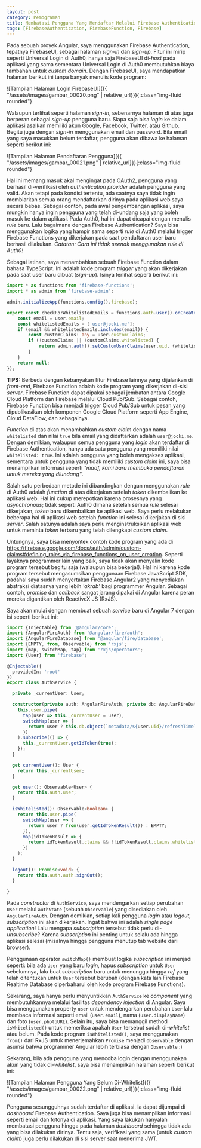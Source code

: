 ```yaml
---
layout: post
category: Pemograman
title: Membatasi Pengguna Yang Mendaftar Melalui Firebase Authentication
tags: [FirebaseAuthentication, FirebaseFunction, Firebase]
---
```


Pada sebuah proyek Angular, saya menggunakan Firebase Authentication, tepatnya FirebaseUI, sebagai halaman *sign-in* dan *sign-up*.  Fitur ini mirip seperti Universal Login di Auth0, hanya saja FirebaseUI di-*host* pada aplikasi yang sama sementara Universal Login di Auth0 membutuhkan biaya tambahan untuk *custom domain*.  Dengan FirebaseUI, saya mendapatkan halaman berikut ini tanpa banyak menulis kode program:

![Tampilan Halaman Login FirebaseUI]({{ "/assets/images/gambar_00020.png" | relative_url}}){:class="img-fluid rounded"}

Walaupun terlihat seperti halaman *sign-in*, sebenarnya halaman di atas juga berperan sebagai *sign-up* pengguna baru.  Siapa saja bisa *login* ke dalam aplikasi asalkan memiliki akun Google, Facebook, Twitter, atau Github.  Begitu juga dengan *sign-in* menggunakan email dan password.  Bila email yang saya masukkan belum terdaftar, pengguna akan dibawa ke halaman seperti berikut ini:

![Tampilan Halaman Pendaftaran Pengguna]({{ "/assets/images/gambar_00021.png" | relative_url}}){:class="img-fluid rounded"}

Hal ini memang masuk akal mengingat pada OAuth2, pengguna yang berhasil di-verifikasi oleh *authentication provider* adalah pengguna yang valid.  Akan tetapi pada kondisi tertentu, ada saatnya saya tidak ingin membiarkan semua orang mendaftarkan dirinya pada aplikasi web saya secara bebas.  Sebagai contoh, pada awal pengembangan aplikasi, saya mungkin hanya ingin pengguna yang telah di-undang saja yang boleh masuk ke dalam aplikasi.  Pada Auth0, hal ini dapat dicapai dengan menulis *rule* baru.  Lalu bagaimana dengan Firebase Authentication?  Saya bisa menggunakan logika yang hampir sama seperti *rule* di Auth0 melalui trigger Firebase Functions yang dikerjakan pada saat pendaftaran user baru berhasil dilakukan.  *Catatan:  Cara ini tidak seenak menggunakan rule di Auth0!*

Sebagai latihan, saya menambahkan sebuah Firebase Function dalam bahasa TypeScript.  Ini adalah kode program *trigger* yang akan dikerjakan pada saat user baru dibuat (*sign-up*).  Isinya terlihat seperti berikut ini:

```typescript
import * as functions from 'firebase-functions';
import * as admin from 'firebase-admin';

admin.initializeApp(functions.config().firebase);

export const checkForWhitelistedEmails = functions.auth.user().onCreate(user => {
    const email = user.email;
    const whitelistedEmails = ['user@jocki.me'];
    if (email && whitelistedEmails.includes(email)) {
        const customClaims: any = user.customClaims;
        if (!customClaims || !customClaims.whitelisted) {
            return admin.auth().setCustomUserClaims(user.uid, {whitelisted: true});
        }
    }
    return null;
});
```

<div class="alert alert-info" role="alert">
<strong>TIPS:</strong> Berbeda dengan kebanyakan fitur Firebase lainnya yang dijalankan di <em>front-end</em>, Firebase Function adalah kode program yang dikerjakan di-sisi <em>server</em>.  Firebase Function dapat dipakai sebagai jembatan antara Google Cloud Platform dan Firebase melalui Cloud Pub/Sub.  Sebagai contoh, Firebase Function bisa menjadi trigger Cloud Pub/Sub untuk pesan yang dipublikasikan oleh komponen Google Cloud Platform seperti App Engine, Cloud DataFlow, dan sebagainya.
</div>

*Function* di atas akan menambahkan *custom claim* dengan nama `whitelisted` dan nilai `true` bila email yang didaftarkan adalah `user@jocki.me`.  Dengan demikian, walaupun semua pengguna yang *login* akan terdaftar di Firebase Authentication, hanya ada satu pengguna yang memiliki nilai `whitelisted: true`.  Ini adalah pengguna yang boleh mengakses aplikasi, sementara untuk pengguna yang tidak memiliki *custom claim* ini, saya bisa menampilkan informasi seperti *"maaf, kami baru membuka pendaftaran untuk mereka yang diundang"*.

Salah satu perbedaan metode ini dibandingkan dengan menggunakan *rule* di Auth0 adalah *function* di atas dikerjakan setelah *token* dikembalikan ke aplikasi web.  Hal ini cukup merepotkan karena prosesnya yang *asynchronous*; tidak seperti Auth0 dimana setelah semua *rule* selesai dikerjakan, *token* baru dikembalikan ke aplikasi web.  Saya perlu melakukan beberapa hal di aplikasi web setelah *function* ini selesai dikerjakan di sisi *server*.  Salah satunya adalah saya perlu menginstruksikan aplikasi web untuk meminta *token* terbaru yang telah dilengkapi *custom claim*.

Untungnya, saya bisa menyontek contoh kode program yang ada di <https://firebase.google.com/docs/auth/admin/custom-claims#defining_roles_via_firebase_functions_on_user_creation>.  Seperti layaknya programmer lain yang baik, saya tidak akan menyalin kode program tersebut begitu saja (walaupun bisa bekerja!).  Hal ini karena kode program tersebut mengasumsikan penggunaan Firebase JavaScript SDK, padahal saya sudah menyertakan Firebase Angular2 yang menyediakan abstraksi diatasnya yang lebih *'akrab'* bagi programmer Angular.  Sebagai contoh, *promise* dan *callback* sangat jarang dipakai di Angular karena peran mereka digantikan oleh ReactiveX JS (RxJS).

Saya akan mulai dengan membuat sebuah *service* baru di Angular 7 dengan isi seperti berikut ini:

```typescript
import {Injectable} from '@angular/core';
import {AngularFireAuth} from '@angular/fire/auth';
import {AngularFireDatabase} from '@angular/fire/database';
import {EMPTY, from, Observable} from 'rxjs';
import {map, switchMap, tap} from 'rxjs/operators';
import {User} from 'firebase';

@Injectable({
  providedIn: 'root'
})
export class AuthService {

  private _currentUser: User;

  constructor(private auth: AngularFireAuth, private db: AngularFireDatabase) {
    this.user.pipe(
      tap(user => this._currentUser = user),
      switchMap(user => {
        return user ? this.db.object(`metadata/${user.uid}/refreshTime`).valueChanges() : EMPTY;
      })
    ).subscribe(() => {
      this._currentUser.getIdToken(true);
    });
  }

  get currentUser(): User {
    return this._currentUser;
  }

  get user(): Observable<User> {
    return this.auth.user;
  }

  isWhitelisted(): Observable<boolean> {
    return this.user.pipe(
      switchMap(user => {
        return user ? from(user.getIdTokenResult()) : EMPTY;
      }),
      map(idTokenResult => {
        return idTokenResult.claims && !!idTokenResult.claims.whitelisted;
      })
    );
  }

  logout(): Promise<void> {
    return this.auth.auth.signOut();
  }

}
```

Pada *constructor* di `AuthService`, saya mendengarkan setiap perubahan `User` melalui `authState` (sebuah `Observable`) yang disediakan oleh `AngularFireAuth`.  Dengan demikian, setiap kali pengguna *login* atau *logout*, *subscription* ini akan dikerjakan.  Ingat bahwa ini adalah *single page application*!  Lalu mengapa *subscription* tersebut tidak perlu di-*unsubscribe*?  Karena *subscription* ini penting untuk selalu ada hingga aplikasi selesai (misalnya hingga pengguna menutup tab website dari browser).  

Penggunaan operator `switchMap()` membuat logika *subscription* ini menjadi seperti: bila ada `User` yang baru *login*, hapus *subscription* untuk `User` sebelumnya, lalu buat *subscription* baru untuk menunggu hingga *ref* yang telah ditentukan untuk `User` tersebut berubah (dengan kata lain Firebase Realtime Database diperbaharui oleh kode program Firebase Functions).

Sekarang, saya hanya perlu menyuntikkan `AuthService` ke *component* yang membutuhkannya melalui fasilitas *dependency injection* di Angular. Saya bisa menggunakan property `user` untuk mendengarkan perubahan `User` lalu membaca informasi seperti email (`user.email`), nama (`user.displayName`) dan foto (`user.photoURL`).  Selain itu, saya bisa memanggil method `isWhitelisted()` untuk memeriksa apakah `User` tersebut sudah di-*whitelist* atau belum.  Pada kode program `isWhitelisted()`, saya menggunakan `from()` dari RxJS untuk menerjemahkan `Promise` menjadi `Observable` dengan asumsi bahwa programmer Angular lebih terbiasa dengan `Observable` :)

Sekarang, bila ada pengguna yang mencoba login dengan menggunakan akun yang tidak di-*whitelist*, saya bisa menampilkan halaman seperti berikut ini:

![Tampilan Halaman Pengguna Yang Belum Di-Whitelist]({{ "/assets/images/gambar_00022.png" | relative_url}}){:class="img-fluid rounded"}

Pengguna sesungguhnya sudah terdaftar di aplikasi.  Ia dapat dijumpai di *dashboard* Firebase Authentication.  Saya juga bisa menampilkan informasi seperti email dan fotonya di aplikasi.  Yang saya lakukan hanyalah membatasi pengguna hingga pada halaman *dashboard* sehingga tidak ada yang bisa dilakukan dirinya.  Tentu saja, verifikasi yang sama (untuk *custom claim*) juga perlu dilakukan di sisi server saat menerima JWT.